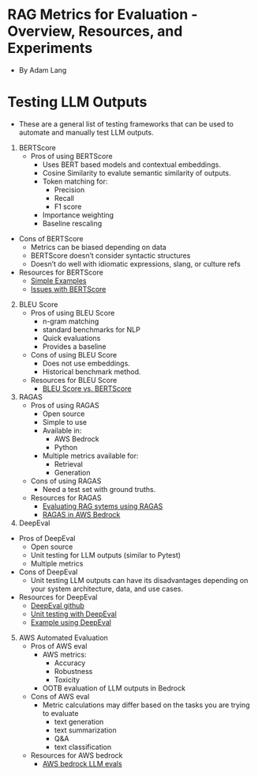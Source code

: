 # RAG Metrics for Evaluation - Overview, Resources, and Experiments
* By Adam Lang


# Testing LLM Outputs
* These are a general list of testing frameworks that can be used to automate and manually test LLM outputs.
1. BERTScore
   * Pros of using BERTScore
     * Uses BERT based models and contextual embeddings.
     * Cosine Similarity to evalute semantic similarity of outputs.
     * Token matching for:
       * Precision
       * Recall
       * F1 score
     * Importance weighting
     * Baseline rescaling
  * Cons of BERTScore
     * Metrics can be biased depending on data
     * BERTScore doesn’t consider syntactic structures
     * Doesn’t do well with idiomatic expressions, slang, or culture refs
  * Resources for BERTScore
      * [Simple Examples](https://medium.com/@abonia/bertscore-explained-in-5-minutes-0b98553bfb71)
      * [Issues with BERTScore](https://medium.com/@lukasheller1989/watch-out-with-leveraging-bertscore-for-the-evaluation-of-language-models-ed28dc365435)
2. BLEU Score
   * Pros of using BLEU Score
      * n-gram matching
      * standard benchmarks for NLP
      * Quick evaluations
      * Provides a baseline
   * Cons of using BLEU Score
      * Does not use embeddings.
      * Historical benchmark method. 
   * Resources for BLEU Score
     * [BLEU Score vs. BERTScore](https://medium.com/@shraddhasri9648/bertscore-vs-bleu-score-for-evaluating-machine-generated-text-87b962f56f84#:~:text=While%20BERTScore%20provides%20a%20more,of%20machine%2Dgenerated%20text%20quality.)
3. RAGAS
   * Pros of using RAGAS
     * Open source
     * Simple to use
     * Available in: 
       * AWS Bedrock
       * Python
     * Multiple metrics available for:
       * Retrieval
       * Generation
   * Cons of using RAGAS
       * Need a test set with ground truths.
   * Resources for RAGAS
       * [Evaluating RAG sytems using RAGAS](https://ai.plainenglish.io/evaluating-rag-systems-using-ragas-framework-d4b8df74d027)
       * [RAGAS in AWS Bedrock](https://docs.ragas.io/en/latest/howtos/customisations/aws-bedrock.html)
4. DeepEval
  * Pros of DeepEval
      * Open source
      * Unit testing for LLM outputs (similar to Pytest)
      * Multiple metrics
  * Cons of DeepEval
      * Unit testing LLM outputs can have its disadvantages depending on your system architecture, data, and use cases. 
  * Resources for DeepEval
      * [DeepEval github](https://github.com/confident-ai/deepeval)
      * [Unit testing with DeepEval](https://dev.to/shannonlal/unit-testing-llms-with-deepeval-4ljl)
      * [Example using DeepEval](https://www.confident-ai.com/blog/llm-evaluation-metrics-everything-you-need-for-llm-evaluation#fine-tuning-metrics)
5. AWS Automated Evaluation
    * Pros of AWS eval
       * AWS metrics:
          * Accuracy 
          * Robustness
          * Toxicity
       * OOTB evaluation of LLM outputs in Bedrock
    * Cons of AWS eval
       * Metric calculations may differ based on the tasks you are trying to evaluate
            * text generation
            * text summarization
            * Q&A
            * text classification
    * Resources for AWS bedrock
         * [AWS bedrock LLM evals](https://docs.aws.amazon.com/bedrock/latest/userguide/model-evaluation-report-programmatic.html)
